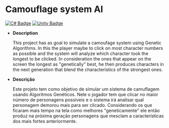 <h1> Camouflage system AI</h1>

[![C# Badge](https://img.shields.io/badge/C%23-239120?style=for-the-badge&logo=c-sharp&logoColor=white)]()    [![Unity Badge](https://img.shields.io/badge/Unity-100000?style=for-the-badge&logo=unity&logoColor=white)]() 

<ul>
  <li><b>Description</b></li>
  
  <p>This project has as goal to simulate a camoufage system using Genetic Algorithms. In this the player maybe to click on most character numbers as possible and the system will analyze which character took the longest to be clicked. In consideration the ones that appear on the screen the longest as "genetically" best, he then produces characters in the next generation that blend the characteristics of the strongest ones.</p>
  </ul>



<ul>
  <li><b>Descrição</b></li>
  
  Este projeto tem como objetivo de simular um sistema de camuflagem usando Algoritmos Genéticos. Nele o jogador tem que clicar no maior número de personagens possíveis e o sistema irá analisar qual personagem demorou mais para ser clicado. Considerando os que ficaram mais tempo na tela como melhores "geneticamente" ele então produz na próxima geração personagens que mesclam a características dos mais fortes anteriormente.
  </ul>
